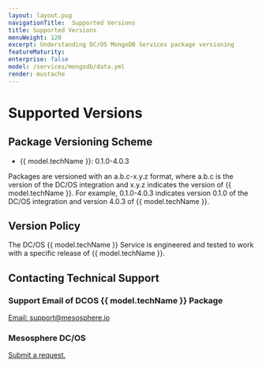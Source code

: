 ```yaml
---
layout: layout.pug
navigationTitle:  Supported Versions
title: Supported Versions
menuWeight: 120
excerpt: Understanding DC/OS MongoDB Services package versioning
featureMaturity:
enterprise: false
model: /services/mongodb/data.yml
render: mustache
---
```


# Supported Versions

## Package Versioning Scheme

- {{ model.techName }}: 0.1.0-4.0.3

Packages are versioned with an a.b.c-x.y.z format, where a.b.c is the version of the DC/OS integration and x.y.z indicates the version of {{ model.techName }}. For example, 0.1.0-4.0.3 indicates version 0.1.0 of the DC/OS integration and version 4.0.3 of {{ model.techName }}.

## Version Policy

The DC/OS {{ model.techName }} Service is engineered and tested to work with a specific release of {{ model.techName }}.

## Contacting Technical Support

### Support Email of DCOS {{ model.techName }} Package

[Email: support@mesosphere.io](mailto:support@mesosphere.io)

### Mesosphere DC/OS

[Submit a request.](https://support.mesosphere.com/hc/en-us/requests/new)
